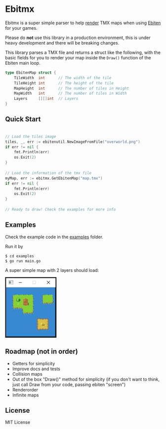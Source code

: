 # Ebitmx

Ebitmx is a super simple parser to help [render](https://doc.mapeditor.org/en/latest/reference/tmx-map-format/) TMX maps when using [Ebiten](https://github.com/hajimehoshi/ebiten) for your games.

Please do **not** use this library in a production environment, this is under heavy development and there will be breaking changes.

This library parses a TMX file and returns a struct like the following, with the basic fields for you to render your map inside the `Draw()` function of the Ebiten main loop.

```go
type EbitenMap struct {
	TileWidth  int      // The width of the tile
	TileHeight int      // The height of the tile
	MapHeight  int      // The number of tiles in Height
	MapWidth   int      // The number of tiles in Width
	Layers     [][]int  // Layers
}
```

## Quick Start

```go

// Load the tiles image
tiles, _, err := ebitenutil.NewImageFromFile("overworld.png")
if err != nil {
	fmt.Println(err)
	os.Exit(2)
}

// Load the information of the tmx file
myMap, err := ebitmx.GetEbitenMap("map.tmx")
if err != nil {
	fmt.Println(err)
	os.Exit(2)
}

// Ready to draw! Check the examples for more info

```

## Examples

Check the example code in the [examples](./examples) folder.

Run it by
```
$ cd examples
$ go run main.go
```

A super simple map with 2 layers should load:

![alt text](./examples/result.png "Example")


## Roadmap (not in order)
* Getters for simplicity
* Improve docs and tests
* Collision maps
* Out of the box "Draw()" method for simplicity (if you don't want to think, just call Draw from your code, passing ebiten "screen")
* Renderorder
* Infinite maps

## License

MIT License